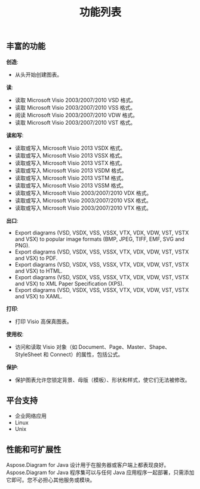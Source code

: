 ﻿---
title: 功能列表
type: docs
weight: 30
url: /zh/java/feature-list/
keywords: Visio Diagram Java API
description: Visio Diagram Java API feature list include create, read, write, export, print and access Microsoft Visio 2003, 2007, 2010, 2013, VSD, VSSM, VSTX, VSSM, VST formats.
---
## **丰富的功能**
**创造**:

- 从头开始创建图表。

**读**:

- 读取 Microsoft Visio 2003/2007/2010 VSD 格式。
- 读取 Microsoft Visio 2003/2007/2010 VSS 格式。
- 阅读 Microsoft Visio 2003/2007/2010 VDW 格式。
- 读取 Microsoft Visio 2003/2007/2010 VST 格式。

**读和写**:

- 读取或写入 Microsoft Visio 2013 VSDX 格式。
- 读取或写入 Microsoft Visio 2013 VSSX 格式。
- 读取或写入 Microsoft Visio 2013 VSTX 格式。
- 读取或写入 Microsoft Visio 2013 VSDM 格式。
- 读取或写入 Microsoft Visio 2013 VSTM 格式。
- 读取或写入 Microsoft Visio 2013 VSSM 格式。
- 读取或写入 Microsoft Visio 2003/2007/2010 VDX 格式。
- 读取或写入 Microsoft Visio 2003/2007/2010 VSX 格式。
- 读取或写入 Microsoft Visio 2003/2007/2010 VTX 格式。

**出口**:

- Export diagrams (VSD, VSDX, VSS, VSSX, VTX, VDX, VDW, VST, VSTX and VSX) to popular image formats (BMP, JPEG, TIFF, EMF, SVG and PNG).
- Export diagrams (VSD, VSDX, VSS, VSSX, VTX, VDX, VDW, VST, VSTX and VSX) to PDF.
- Export diagrams (VSD, VSDX, VSS, VSSX, VTX, VDX, VDW, VST, VSTX and VSX) to HTML.
- Export diagrams (VSD, VSDX, VSS, VSSX, VTX, VDX, VDW, VST, VSTX and VSX) to XML Paper Specification (XPS).
- Export diagrams (VSD, VSDX, VSS, VSSX, VTX, VDX, VDW, VST, VSTX and VSX) to XAML.

**打印**:

- 打印 Visio 高保真图表。

**使用权**:

- 访问和读取 Visio 对象（如 Document、Page、Master、Shape、StyleSheet 和 Connect）的属性，包括公式。

**保护**:

- 保护图表允许您锁定背景、母版（模板）、形状和样式，使它们无法被修改。
## **平台支持**
- 企业网络应用
- Linux
- Unix
## **性能和可扩展性**
Aspose.Diagram for Java 设计用于在服务器或客户端上都表现良好。 Aspose.Diagram for Java 程序集可以与任何 Java 应用程序一起部署，只需添加它即可。您不必担心其他服务或模块。
